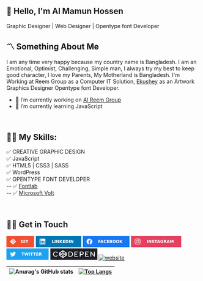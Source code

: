 ## 👋 Hello, I'm Al Mamun Hossen

Graphic Designer | Web Designer | Opentype font Developer

## 〽️ Something About Me

I am any time very happy because my country name is Bangladesh. I am an Emotional, Optimist, Challenging, Simple man, I always try my best to keep good character, I love my Parents, My Motherland is Bangladesh. I'm Working at Reem Group as a Computer IT Solution, [Ekushey](http://www.ekushey.org/) as an Artwork Graphics Designer Opentype font Developer.

- 💼 I’m currently working on [Al Reem Group](https://reemgroup.co/)
- 📗 I’m currently learning JavaScript

<br/>

## 👨‍💻 My Skills:

✅ CREATIVE GRAPHIC DESIGN </br>
✅ JavaScript </br>
✅ HTML5 | CSS3 | SASS <br/>
✅ WordPress </br>
✅ OPENTYPE FONT DEVELOPER </br>
-- ✅ [Fontlab](https://www.youtube.com/watch?v=IPbyZFEeCb8&list=PLN5OEA26QEnWUlZW-Qlu8YLtjiGDlKCOx)</br>
-- ✅ [Microsoft Volt](https://www.youtube.com/watch?v=7fXmEeGMulY&list=PLN5OEA26QEnXQVnUt-iWo2X01cZSAO-io)

<br/>

## 🤙🏼 Get in Touch

[<img src='images/git.svg' alt='Github' height='30'>](https://github.com/almamunhossen)
[<img src='./images/linkedin.svg' alt='Linkedin' height='30'>](https://www.linkedin.com/in/almamunhossen/)
[<img src='./images/facebook.svg' alt='facebook' height='30'>](https://www.facebook.com/almamunhossen.bd)
[<img src='./images/instagram.svg' height='30'>](https://www.instagram.com/almamunhossen/)
[<img src='./images/twitter.svg' alt='twitter' height='30'>](https://twitter.com/almamunhossen) [<img src='./images/codepen.svg' alt='codepen' height='30'>](https://codepen.io/almamunhossen)
[<img src='https://3.bp.blogspot.com/-hmlOwFvD6kM/XETPeicKQ5I/AAAAAAAALhE/8YPPiZFLsagBP8cqK1cMi5ff9zNUenhJQCK4BGAYYCw/s1600/Logo-2.png' alt='website' height='30'>](https://www.almamunhossen.com/)

<!-- Git Pro Icon -->

| ![Anurag's GitHub stats](https://github-readme-stats.vercel.app/api?username=almamunhossen&show_icons=true&theme=radical) | [![Top Langs](https://github-readme-stats.vercel.app/api/top-langs/?username=almamunhossen)](https://github.com/anuraghazra/github-readme-stats) |
| ------------------------------------------------------------------------------------------------------------------------- | ------------------------------------------------------------------------------------------------------------------------------------------------ |
